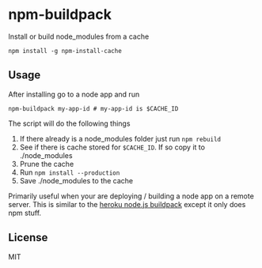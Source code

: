# npm-buildpack

Install or build node_modules from a cache

	npm install -g npm-install-cache

## Usage

After installing go to a node app and run

	npm-buildpack my-app-id # my-app-id is $CACHE_ID

The script will do the following things

1. If there already is a node_modules folder just run `npm rebuild`
2. See if there is cache stored for `$CACHE_ID`. If so copy it to ./node_modules
3. Prune the cache
3. Run `npm install --production`
4. Save ./node_modules to the cache

Primarily useful when your are deploying / building a node app on a remote server.
This is similar to the [heroku node.js buildpack](https://github.com/heroku/heroku-buildpack-nodejs) except it only does npm stuff.

## License

MIT